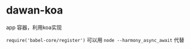 # dawan-koa

app 容器，利用koa实现

`require('babel-core/register')` 可以用 `node --harmony_async_await` 代替


